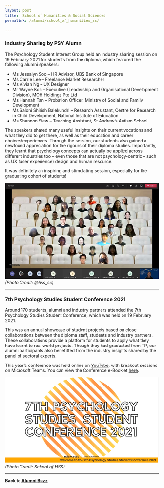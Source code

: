 ```yaml
---
layout: post
title:  School of Humanities & Social Sciences
permalink: /alumni/school_of_humanities_ss/

---
```

### Industry Sharing by PSY Alumni ###
The Psychology Student Interest Group held an industry sharing session on 19 February 2021 for students from the diploma, which featured the following alumni speakers:

<ul>
  <li>Ms Jessalyn Soo – HR Advisor, UBS Bank of Singapore</li>
  <li>Ms Carrie Lee – Freelance Market Researcher</li>
  <li>Ms Vivian Ng – UX Designer</li>
  <li>Mr Wayne Koh – Executive (Leadership and Organisational Development Division), MOH Holdings Pte Ltd</li>
  <li>Ms Hannah Tan – Probation Officer, Ministry of Social and Family Development</li>
  <li>Ms Saloni Shirish Balekundri – Research Assistant, Centre for Research in Child Development, National Institute of Education</li>
  <li>Ms Shannon Siew – Teaching Assistant, St Andrew’s Autism School</li>
</ul>

The speakers shared many useful insights on their current vocations and what they did to get there, as well as their education and career choices/experiences. Through the session, our students also gained a newfound appreciation for the rigours of their diploma studies. Importantly, they learnt that psychology concepts can actually be applied across different industries too – even those that are not psychology-centric – such as UX (user experience) design and human resource.

It was definitely an inspiring and stimulating session, especially for the graduating cohort of students! 

![PSY Alumni](/images/BeConnected_buzz_HSS1.png)
<br>*(Photo Credit: @hss_sc)*

---
### 7th Psychology Studies Student Conference 2021 ###
Around 170 students, alumni and industry partners attended the 7th Psychology Studies Student Conference, which was held on 19 February 2021. 

This was an annual showcase of student projects based on close collaborations between the diploma staff, students and industry partners. These collaborations provide a platform for students to apply what they have learnt to real world projects. Though they had graduated from TP, our alumni participants also benefitted from the industry insights shared by the panel of sectoral experts. 

This year’s conference was held online on [YouTube](https://www.youtube.com/watch?app=desktop&v=HhKpe4EAWSo&feature=youtu.be), with breakout sessions on Microsoft Teams. You can view the Conference e-Booklet [here](https://www.tp.edu.sg/content/dam/tp-web/files/flipbook/cabss/index.html?page=1). 

![PSY Student Conference](/images/BeConnected_buzz_HSS2.png)
<br>*(Photo Credit: School of HSS)*

---
**Back to [Alumni Buzz](/be-connected/alumnibuzz/)**
